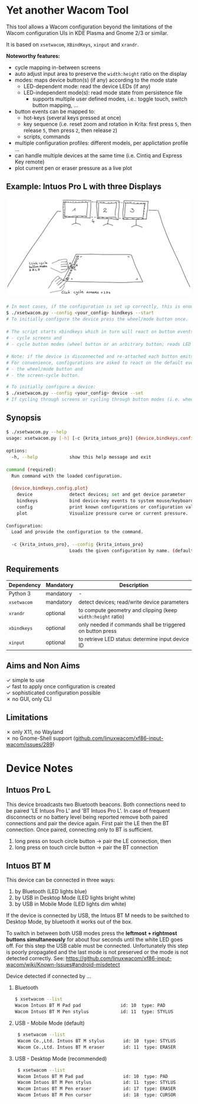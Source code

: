 # Yet another Wacom Tool

This tool allows a Wacom configuration beyond the limitations of the Wacom configuration UIs in KDE Plasma and Gnome 2/3 or similar.

It is based on `xsetwacom`, `XBindKeys`, `xinput` and `xrandr`.

**Noteworthy features:**

- cycle mapping in-between screens
- auto adjust input area to preserve the `width:height` ratio on the display
- modes: maps device button(s) (if any) according to the mode state
  - LED-dependent mode: read the device LEDs (if any)
  - LED-independent mode(s): read mode state from persistence file
    - supports multiple user defined modes, i.e.: toggle touch, switch button mapping, ...
- button events can be mapped to:
  - hot-keys (several keys pressed at once)
  - key sequence (i.e. reset zoom and rotation in Krita: first press `5`, then release `5`, then press `2`, then release `2`)
  - scripts, commands
- multiple configuration profiles: different models, per applictation profile ...
- can handle multiple devices at the same time (i.e. Cintiq and Express Key remote)
- plot current pen or eraser pressure as a live plot

## Example: Intuos Pro L with three Displays

![usage example](./img/usage-illustration.png)

```bash
# In most cases, if the configuration is set up correctly, this is enough:
$ ./xsetwacom.py --config <your_config> bindkeys --start
# To initially configure the device press the wheel/mode button once.

# The script starts xbindkeys which in turn will react on button events and trigger actions, i.e:
# - cycle screens and
# - cycle button modes (wheel button or an arbitrary button; reads LED state).

# Note: if the device is disconnected and re-attached each button emits default events. 
# For convenience, configurations are asked to react on the default events of
# - the wheel/mode button and 
# - the screen-cycle button.
```

```bash
# To initially configure a device:
$ ./xsetwacom.py --config <your_config> device --set
# If cycling through screens or cycling through button modes (i.e. wheel button) is not required this command is enough.
```

## Synopsis

```bash
$ ./xsetwacom.py --help
usage: xsetwacom.py [-h] [-c {krita_intuos_pro}] {device,bindkeys,config,plot} ...

options:
  -h, --help            show this help message and exit

command (required):
  Run command with the loaded configuration.

  {device,bindkeys,config,plot}
    device              detect devices; set and get device parameter
    bindkeys            bind device-key events to system mouse/keyboard events
    config              print known configurations or configuration values
    plot                Visualize pressure curve or current pressure.

Configuration:
  Load and provide the configuration to the command.

  -c {krita_intuos_pro}, --config {krita_intuos_pro}
                        Loads the given configuration by name. (default: krita_intuos_pro)
```

## Requirements

| Dependency  | Mandatory | Description                                                  | 
|-------------|-----------|--------------------------------------------------------------|
| Python 3    | mandatory | -                                                            |
| `xsetwacom` | mandatory | detect devices; read/write device parameters                 |
| `xrandr`    | optional  | to compute geometry and clipping (keep `width:height` ratio) |
| `xbindkeys` | optional  | only needed if commands shall be triggered on button press   |
| `xinput`    | optional  | to retrieve LED status: determine input device ID            |

## Aims and Non Aims

✓ simple to use \
✓ fast to apply once configuration is created \
✓ sophisticated configuration possible \
✗ no GUI, only CLI

## Limitations

✗ only X11, no Wayland \
✗ no Gnome-Shell support ([github.com/linuxwacom/xf86-input-wacom/issues/289](https://github.com/linuxwacom/xf86-input-wacom/issues/289))

# Device Notes

## Intuos Pro L

This device broadcasts two Bluetooth beacons. Both connections need to be paired 'LE Intuos Pro L' and 'BT Intuos Pro L'. In case of frequent disconnects or no battery level being reported remove both
paired connections and pair the device again. First pair the LE then the BT connection. Once paired, connecting only to BT is sufficient.

1. long press on touch circle button -> pair the LE connection, then
2. long press on touch circle button -> pair the BT connection

## Intuos BT M

This device can be connected in three ways:

1. by Bluetooth (LED lights blue)
2. by USB in Desktop Mode (LED lights bright white)
3. by USB in Mobile Mode (LED lights dim white)

If the device is connected by USB, the Intuos BT M needs to be switched to Desktop Mode, by bluetooth it works out of the box.

To switch in between both USB modes press the **leftmost + rightmost buttons simultaneously** for about four seconds until the white LED goes off. For this step the USB cable must be connected.
Unfortunately this step is poorly propagated and the last mode is not preserved or the mode is not detected correctly.
See: https://github.com/linuxwacom/xf86-input-wacom/wiki/Known-Issues#android-misdetect

Device detected if connected by ...

1. Bluetooth
   ```bash
   $ xsetwacom --list
   Wacom Intuos BT M Pad pad               id: 10  type: PAD
   Wacom Intuos BT M Pen stylus            id: 11  type: STYLUS
   ```
2. USB - Mobile Mode (default)
   ```bash
    $ xsetwacom --list
    Wacom Co.,Ltd. Intuos BT M stylus       id: 10  type: STYLUS
    Wacom Co.,Ltd. Intuos BT M eraser       id: 11  type: ERASER
   ```

3. USB - Desktop Mode (recommended)
   ```bash
    $ xsetwacom --list
    Wacom Intuos BT M Pad pad               id: 10  type: PAD
    Wacom Intuos BT M Pen stylus            id: 11  type: STYLUS
    Wacom Intuos BT M Pen eraser            id: 17  type: ERASER
    Wacom Intuos BT M Pen cursor            id: 18  type: CURSOR
   ```
